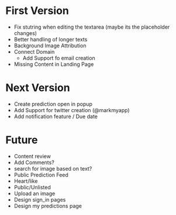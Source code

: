 # First Version
* Fix stutring when editing the textarea (maybe its the placeholder changes)
* Better handling of longer texts
* Background Image Attribution
* Connect Domain
  * Add Support fo email creation
* Missing Content in Landing Page

# Next Version
* Create prediction open in popup
* Add Support for twitter creation (@markmyapp)
* Add notification feature / Due date

# Future
* Content review
* Add Comments?
* search for image based on text?
* Public Prediction Feed
* Heart/like
* Public/Unlisted
* Upload an image
* Design sign_in pages
* Design my predictions page
